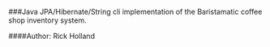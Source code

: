 ###Java JPA/Hibernate/String cli implementation of the Baristamatic coffee shop inventory system.

####Author: Rick Holland